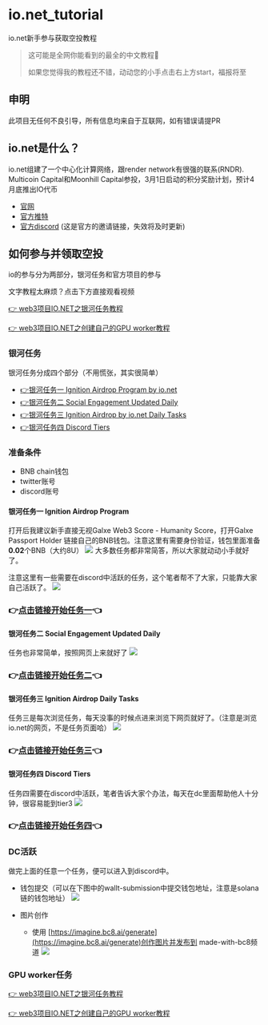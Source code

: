 # io.net_tutorial
io.net新手参与获取空投教程
> 这可能是全网你能看到的最全的中文教程🤟
>
> 如果您觉得我的教程还不错，动动您的小手点击右上方start，福报将至

## 申明
此项目无任何不良引导，所有信息均来自于互联网，如有错误请提PR


## io.net是什么？
io.net组建了一个中心化计算网络，跟render network有很强的联系(RNDR).
Multicoin Capital和Moonhill Capital参投，3月1日启动的积分奖励计划，预计4月底推出IO代币

- [官网](https://io.net/)
- [官方推特](https://twitter.com/ionet_official)
- [官方discord](https://discord.com/invite/X8wgHmURKK) (这是官方的邀请链接，失效将及时更新)

## 如何参与并领取空投
io的参与分为两部分，银河任务和官方项目的参与



文字教程太麻烦？点击下方直接观看视频

[👉 web3项目IO.NET之银河任务教程](https://youtu.be/PmLo7ju46_w)

[👉 web3项目IO.NET之创建自己的GPU worker教程](https://youtu.be/biu3p6mjCKI)



### 银河任务
银河任务分成四个部分（不用慌张，其实很简单）
- [👉银河任务一 Ignition Airdrop Program by io.net](#银河任务一)
- [👉银河任务二 Social Engagement Updated Daily](#银河任务二)
- [👉银河任务三 Ignition Airdrop by io.net Daily Tasks](#银河任务三)
- [👉银河任务四 Discord Tiers](#银河任务四)

### 准备条件
- BNB chain钱包
- twitter账号
- discord账号

#### <a id="银河任务一">银河任务一 Ignition Airdrop Program</a>

打开后我建议新手直接无视Galxe Web3 Score - Humanity Score，打开Galxe Passport Holder
链接自己的BNB钱包。注意这里有需要身份验证，钱包里面准备**0.02**个BNB（大约8U）
![](./pics/galaxy_task1_0.png)
大多数任务都非常简答，所以大家就动动小手就好了。


注意这里有一些需要在discord中活跃的任务，这个笔者帮不了大家，只能靠大家自己活跃了。
![](./pics/galaxy_task1_1.png)


### 👉[点击链接开始任务一](https://galxe.com/8xehTTQLX6wAAFMgKa7UiH/campaign/GCQiot4SR2?referral_code=GRFr2JSkbCmvW3p_ptQGK-R3ftE4TeDlIQ8GYUQ8Xr1TwqM)👈

#### <a id="银河任务二">银河任务二 Social Engagement Updated Daily</a>
任务也非常简单，按照网页上来就好了
![](./pics/task2_0.png)
### 👉[点击链接开始任务二](https://galxe.com/8xehTTQLX6wAAFMgKa7UiH/campaign/GCNzot4eCx?referral_code=GRFr2JNgrCmvVv4tJtQGK-R3aOV6bpF17rxnwgQD3JxZATW)👈


#### <a id="银河任务三">银河任务三 Ignition Airdrop Daily Tasks</a>
任务三是每次浏览任务，每天没事的时候点进来浏览下网页就好了。（注意是浏览io.net的网页，不是任务页面哈）
![](./pics/task3_0.png)

### 👉[点击链接开始任务三](https://galxe.com/8xehTTQLX6wAAFMgKa7UiH/campaign/GCNLot4e58)👈

#### <a id="银河任务四">银河任务四 Discord Tiers</a>
任务四需要在discord中活跃，笔者告诉大家个办法，每天在dc里面帮助他人十分钟，很容易能到tier3
![](./pics/task4.png)

### 👉[点击链接开始任务四](https://galxe.com/8xehTTQLX6wAAFMgKa7UiH/campaign/GCkwmt4x9i?referral_code=GRFr2Joj7KmvUaCpZtQGK-R3UdLfy4sY71R5MFar4UdkBFQ)👈


### DC活跃
做完上面的任意一个任务，便可以进入到discord中。
- 钱包提交（可以在下图中的wallt-submission中提交钱包地址，注意是solana链的钱包地址）
![](./pics/submit.png)

- 图片创作
  - 使用 [https://imagine.bc8.ai/generate](https://imagine.bc8.ai/generate)创作图片并发布到 made-with-bc8频道
  ![](./pics/bc8.png)


### GPU worker任务
[👉 web3项目IO.NET之银河任务教程](https://youtu.be/PmLo7ju46_w)

[👉 web3项目IO.NET之创建自己的GPU worker教程](https://youtu.be/biu3p6mjCKI)

